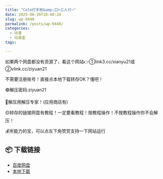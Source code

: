 ```yaml
---
title: "Cole打手枪&amp;口+三人行~"
date: 2025-06-26T18:48:24
slug: wp-9440
permalink: /posts/wp-9440/
categories:
  - 动漫
  - 动漫盖
tags:

---
```


如果两个网盘都没有资源了，看这个网站👉①link3.cc/xianyu21或②vlink.cc/ziyuan21

不需要注册账号！直接点本地下载转存OK？懂吧！

🟢解压密码:ziyuan21

🔵解压用解压专家！(应用商店有)

🟡转存的链接网盘有教程！一定要看教程！按教程操作！不按教程操作你不会解压！

💰🈶能力的宝，可以点左下角赞赏支持一下网站运行

## 📦 下载链接
- [百度网盘](https://blziyuan21.com/pay-download/9440?key=97f406d377&down_id=0)
- [本地下载](https://blziyuan21.com/pay-download/9440?key=97f406d377&down_id=1)

